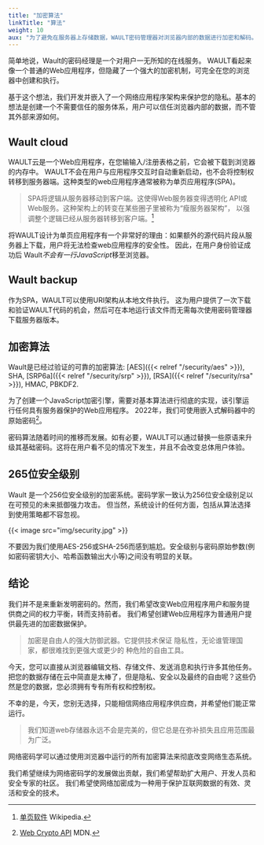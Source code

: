 ```yaml
---
title: "加密算法"
linkTitle: "算法"
weight: 10
aux: "为了避免在服务器上存储数据，WAULT密码管理器对浏览器内部的数据进行加密和解码。所有加密过程的密钥都来自一个永远不会发送到服务器的密码。"
---
```


简单地说，Wault的密码经理是一个对用户一无所知的在线服务。 
WAULT看起来像一个普通的Web应用程序，但隐藏了一个强大的加密机制，可完全在您的浏览器中创建和执行。

基于这个想法，我们开发并嵌入了一个网络应用程序架构来保护您的隐私。基本的想法是创建一个不需要信任的服务体系，用户可以信任浏览器内部的数据，而不管其外部来源如何。

## Wault cloud
WAULT云是一个Web应用程序，在您输输入/注册表格之前，它会被下载到浏览器的内存中。
WAULT不会在用户与应用程序交互时自动重新启动，也不会将控制权转移到服务器端。这种类型的web应用程序通常被称为单页应用程序(SPA)。

> SPA将逻辑从服务器移动到客户端。这使得Web服务器变得透明化
> API或Web服务。这种架构上的转变在某些圈子里被称为“瘦服务器架构”，
> 以强调整个逻辑已经从服务器转移到客户端。[^1]

将WAULT设计为单页应用程序有一个非常好的理由：如果额外的源代码片段从服务器上下载，用户将无法检查web应用程序的安全性。
因此，在用户身份验证成功后 Wault*不会有一行JavaScript*移至浏览器。

## Wault backup
作为SPA，WAULT可以使用URI架构从本地文件执行。
这为用户提供了一次下载和验证WAULT代码的机会，然后可在本地运行该文件而无需每次使用密码管理器下载服务器版本。

## 加密算法
Wault是已经过验证的可靠的加密算法: [AES]({{< relref "/security/aes" >}}), SHA, [SRP6a]({{< relref "/security/srp" >}}),
[RSA]({{< relref "/security/rsa" >}}), HMAC, PBKDF2.

为了创建一个JavaScript加密引擎，需要对基本算法进行彻底的实现，该引擎运行任何具有服务器保护的Web应用程序。
2022年，我们可使用嵌入式解码器中的原始密码[^2]。

密码算法随着时间的推移而发展。如有必要，WAULT可以通过替换一些原语来升级其基础密码。这将在用户看不见的情况下发生，并且不会改变总体用户体验。

## 265位安全级别
Wault 是一个256位安全级别的加密系统。密码学家一致认为256位安全级别足以在可预见的未来抵御强力攻击。
但当然，系统设计的任何方面，包括从算法选择到使用策略都不容忽视。

{{< image src="img/security.jpg" >}}

不要因为我们使用AES-256或SHA-256而感到尴尬。安全级别与密码原始参数(例如密码密钥大小、哈希函数输出大小等)之间没有明显的关联。

## 结论
我们并不是来重新发明密码的。然而，我们希望改变Web应用程序用户和服务提供商之间的权力平衡，转而支持前者。
我们希望创建Web应用程序为普通用户提供最先进的加密数据保护。

> 加密是自由人的强大防御武器。它提供技术保证
> 隐私性，无论谁管理国家，都很难找到更强大或更少的
> 种危险的自由工具。

今天，您可以直接从浏览器编辑文档、存储文件、发送消息和执行许多其他任务。
把您的数据存储在云中简直是太棒了，但是隐私、安全以及最终的自由呢？这些仍然是您的数据，您必须拥有专有所有权和控制权。

不幸的是，今天，您别无选择，只能相信网络应用程序供应商，并希望他们能正常运行。

> 我们知道web存储器永远不会是完美的，但它总是在弥补损失且应用范围最为广泛。

网络密码学可以通过使用浏览器中运行的所有加密算法来彻底改变网络生态系统。

我们希望继续为网络密码学的发展做出贡献，我们希望帮助扩大用户、开发人员和安全专家的社区。
我们希望使网络加密成为一种用于保护互联网数据的有效、灵活和安全的技术。

[^1]: [单页软件](https://zh.wikipedia.org/wiki/单页应用) Wikipedia.
[^2]: [Web Crypto API](https://developer.mozilla.org/zh-CN/docs/Web/API/Web_Crypto_API) MDN.
